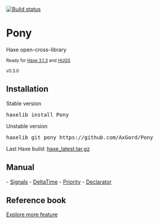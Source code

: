 [![Build status](https://ci.appveyor.com/api/projects/status/83l5njueb4k0ns60?svg=true)](https://ci.appveyor.com/project/AxGord/pony)
<h1>Pony</h1>
Haxe open-cross-library
<p><small>Ready for <a href="http://haxe.org/">Haxe 3.1.3</a> and <a href="https://github.com/proletariatgames/HUGS">HUGS</a></small></p>
<p><small>v0.3.0</small></p>

<h2>Installation</h2>
<p>Stable version</p>
<pre>haxelib install Pony</pre>
<p>Unstable version</p>
<pre>haxelib git pony https://github.com/AxGord/Pony</pre>
<p>Last Haxe build: <a href="http://hxbuilds.s3-website-us-east-1.amazonaws.com/builds/haxe/windows/haxe_latest.tar.gz">haxe_latest.tar.gz</a></p>

<h2>Manual</h2>
- <a href="http://axgord.github.io/Pony/#signals">Signals</a>
- <a href="http://axgord.github.io/Pony/#deltatime">DeltaTime</a>
- <a href="http://axgord.github.io/Pony/#priority">Priority</a>
- <a href="http://axgord.github.io/Pony/#declarator">Declarator</a>

<h2>Reference book</h2>
<p><a href="http://axgord.github.io/Pony/docs">Explore more feature</a></p>
